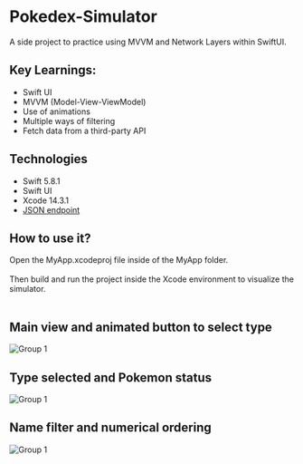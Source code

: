 # Pokedex-Simulator
A side project to practice using MVVM and Network Layers within SwiftUI.

## Key Learnings:

- Swift UI
- MVVM (Model-View-ViewModel) 
- Use of animations
- Multiple ways of filtering
- Fetch data from a third-party API

## Technologies

- Swift 5.8.1
- Swift UI
- Xcode 14.3.1
- [JSON endpoint](https://pokedex-bb36f.firebaseio.com/pokemon.json)


## How to use it?
  
  Open the MyApp.xcodeproj file inside of the MyApp folder.
  <br></br>
  Then build and run the project inside the Xcode environment to visualize the simulator.
  <br></br>

## Main view and animated button to select type

![Group 1](https://github.com/nascimento-jgb/Pokedex-Simulator/assets/97626192/3a63b034-42fe-4f2c-b62f-b31154f9e716)

## Type selected and Pokemon status

![Group 1](https://github.com/nascimento-jgb/Pokedex-Simulator/assets/97626192/1662ba35-bd60-477b-a1a8-e33d76b29407)

## Name filter and numerical ordering

![Group 1](https://github.com/nascimento-jgb/Pokedex-Simulator/assets/97626192/3a36957b-e0ee-43ec-96fc-c10a4a27601d)



 
